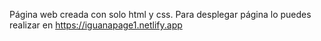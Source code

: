 Página web creada con solo html y css. Para desplegar página lo puedes realizar en  https://iguanapage1.netlify.app
